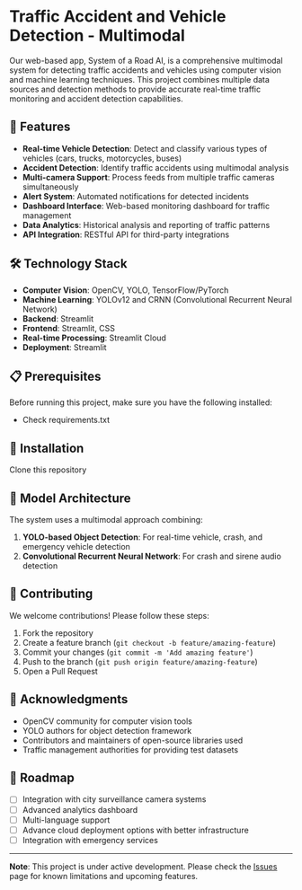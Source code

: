 # Traffic Accident and Vehicle Detection - Multimodal

Our web-based app, System of a Road AI, is a comprehensive multimodal system for detecting traffic accidents and vehicles using computer vision and machine learning techniques. This project combines multiple data sources and detection methods to provide accurate real-time traffic monitoring and accident detection capabilities.

## 🚗 Features

- **Real-time Vehicle Detection**: Detect and classify various types of vehicles (cars, trucks, motorcycles, buses)
- **Accident Detection**: Identify traffic accidents using multimodal analysis
- **Multi-camera Support**: Process feeds from multiple traffic cameras simultaneously
- **Alert System**: Automated notifications for detected incidents
- **Dashboard Interface**: Web-based monitoring dashboard for traffic management
- **Data Analytics**: Historical analysis and reporting of traffic patterns
- **API Integration**: RESTful API for third-party integrations

## 🛠️ Technology Stack

- **Computer Vision**: OpenCV, YOLO, TensorFlow/PyTorch
- **Machine Learning**: YOLOv12 and CRNN (Convolutional Recurrent Neural Network)
- **Backend**: Streamlit
- **Frontend**: Streamlit, CSS
- **Real-time Processing**: Streamlit Cloud
- **Deployment**: Streamlit

## 📋 Prerequisites

Before running this project, make sure you have the following installed:

- Check requirements.txt

## 🚀 Installation

Clone this repository


## 🧠 Model Architecture

The system uses a multimodal approach combining:

1. **YOLO-based Object Detection**: For real-time vehicle, crash, and emergency vehicle detection
2. **Convolutional Recurrent Neural Network**: For crash and sirene audio detection


## 🤝 Contributing

We welcome contributions! Please follow these steps:

1. Fork the repository
2. Create a feature branch (`git checkout -b feature/amazing-feature`)
3. Commit your changes (`git commit -m 'Add amazing feature'`)
4. Push to the branch (`git push origin feature/amazing-feature`)
5. Open a Pull Request


## 🙏 Acknowledgments

- OpenCV community for computer vision tools
- YOLO authors for object detection framework
- Contributors and maintainers of open-source libraries used
- Traffic management authorities for providing test datasets



## 🔮 Roadmap

- [ ] Integration with city surveillance camera systems
- [ ] Advanced analytics dashboard
- [ ] Multi-language support
- [ ] Advance cloud deployment options with better infrastructure
- [ ] Integration with emergency services

---

**Note**: This project is under active development. Please check the [Issues](https://github.com/ZerXXX0/Traffic-Accident-and-Vehicle-Detection-Multimodal/issues) page for known limitations and upcoming features.
